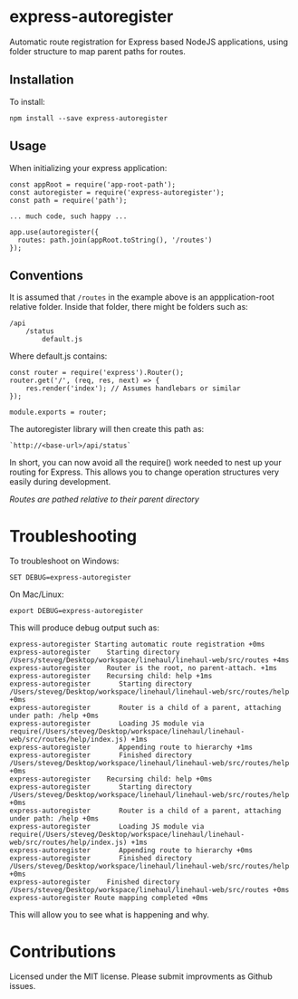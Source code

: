 # express-autoregister
Automatic route registration for Express based NodeJS applications, using
folder structure to map parent paths for routes.

## Installation
To install:

    npm install --save express-autoregister

## Usage
When initializing your express application:


    const appRoot = require('app-root-path');
    const autoregister = require('express-autoregister');
    const path = require('path');
    
    ... much code, such happy ...
    
    app.use(autoregister({
      routes: path.join(appRoot.toString(), '/routes')
    });

## Conventions
It is assumed that `/routes` in the example above is an appplication-root
relative folder. Inside that folder, there might be folders such as:

    /api
        /status
            default.js

Where default.js contains:

    const router = require('express').Router();
    router.get('/', (req, res, next) => {
        res.render('index'); // Assumes handlebars or similar
    });

    module.exports = router;

The autoregister library will then create this path as:

    `http://<base-url>/api/status`

In short, you can now avoid all the require() work needed to nest
up your routing for Express. This allows you to change operation
structures very easily during development.

*Routes are pathed relative to their parent directory*
# Troubleshooting
To troubleshoot on Windows:

    SET DEBUG=express-autoregister

On Mac/Linux:

    export DEBUG=express-autoregister

This will produce debug output such as:

    express-autoregister Starting automatic route registration +0ms
    express-autoregister    Starting directory /Users/steveg/Desktop/workspace/linehaul/linehaul-web/src/routes +4ms
    express-autoregister    Router is the root, no parent-attach. +1ms
    express-autoregister    Recursing child: help +1ms
    express-autoregister       Starting directory /Users/steveg/Desktop/workspace/linehaul/linehaul-web/src/routes/help +0ms
    express-autoregister       Router is a child of a parent, attaching under path: /help +0ms
    express-autoregister       Loading JS module via require(/Users/steveg/Desktop/workspace/linehaul/linehaul-web/src/routes/help/index.js) +1ms
    express-autoregister       Appending route to hierarchy +1ms
    express-autoregister       Finished directory /Users/steveg/Desktop/workspace/linehaul/linehaul-web/src/routes/help +0ms
    express-autoregister    Recursing child: help +0ms
    express-autoregister       Starting directory /Users/steveg/Desktop/workspace/linehaul/linehaul-web/src/routes/help +0ms
    express-autoregister       Router is a child of a parent, attaching under path: /help +0ms
    express-autoregister       Loading JS module via require(/Users/steveg/Desktop/workspace/linehaul/linehaul-web/src/routes/help/index.js) +1ms
    express-autoregister       Appending route to hierarchy +0ms
    express-autoregister       Finished directory /Users/steveg/Desktop/workspace/linehaul/linehaul-web/src/routes/help +0ms
    express-autoregister    Finished directory /Users/steveg/Desktop/workspace/linehaul/linehaul-web/src/routes +0ms
    express-autoregister Route mapping completed +0ms

This will allow you to see what is happening and why.

# Contributions
Licensed under the MIT license. Please submit improvments as Github issues.